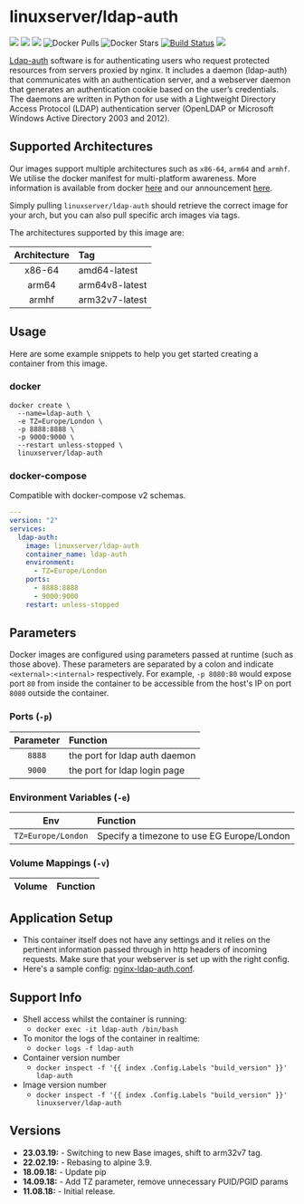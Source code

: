 # linuxserver/ldap-auth

[![](https://img.shields.io/discord/354974912613449730.svg?logo=discord&label=LSIO%20Discord&style=flat-square)](https://discord.gg/YWrKVTn) [![](https://images.microbadger.com/badges/version/linuxserver/ldap-auth.svg)](https://microbadger.com/images/linuxserver/ldap-auth) [![](https://images.microbadger.com/badges/image/linuxserver/ldap-auth.svg)](https://microbadger.com/images/linuxserver/ldap-auth) ![Docker Pulls](https://img.shields.io/docker/pulls/linuxserver/ldap-auth.svg) ![Docker Stars](https://img.shields.io/docker/stars/linuxserver/ldap-auth.svg) [![Build Status](https://ci.linuxserver.io/buildStatus/icon?job=Docker-Pipeline-Builders/docker-ldap-auth/master)](https://ci.linuxserver.io/job/Docker-Pipeline-Builders/job/docker-ldap-auth/job/master/) [![](https://lsio-ci.ams3.digitaloceanspaces.com/linuxserver/ldap-auth/latest/badge.svg)](https://lsio-ci.ams3.digitaloceanspaces.com/linuxserver/ldap-auth/latest/index.html)

[Ldap-auth](https://github.com/nginxinc/nginx-ldap-auth) software is for authenticating users who request protected resources from servers proxied by nginx. It includes a daemon \(ldap-auth\) that communicates with an authentication server, and a webserver daemon that generates an authentication cookie based on the user’s credentials. The daemons are written in Python for use with a Lightweight Directory Access Protocol \(LDAP\) authentication server \(OpenLDAP or Microsoft Windows Active Directory 2003 and 2012\).

## Supported Architectures

Our images support multiple architectures such as `x86-64`, `arm64` and `armhf`. We utilise the docker manifest for multi-platform awareness. More information is available from docker [here](https://github.com/docker/distribution/blob/master/docs/spec/manifest-v2-2.md#manifest-list) and our announcement [here](https://blog.linuxserver.io/2019/02/21/the-lsio-pipeline-project/).

Simply pulling `linuxserver/ldap-auth` should retrieve the correct image for your arch, but you can also pull specific arch images via tags.

The architectures supported by this image are:

| Architecture | Tag |
| :---: | :--- |
| x86-64 | amd64-latest |
| arm64 | arm64v8-latest |
| armhf | arm32v7-latest |

## Usage

Here are some example snippets to help you get started creating a container from this image.

### docker

```text
docker create \
  --name=ldap-auth \
  -e TZ=Europe/London \
  -p 8888:8888 \
  -p 9000:9000 \
  --restart unless-stopped \
  linuxserver/ldap-auth
```

### docker-compose

Compatible with docker-compose v2 schemas.

```yaml
---
version: "2"
services:
  ldap-auth:
    image: linuxserver/ldap-auth
    container_name: ldap-auth
    environment:
      - TZ=Europe/London
    ports:
      - 8888:8888
      - 9000:9000
    restart: unless-stopped
```

## Parameters

Docker images are configured using parameters passed at runtime \(such as those above\). These parameters are separated by a colon and indicate `<external>:<internal>` respectively. For example, `-p 8080:80` would expose port `80` from inside the container to be accessible from the host's IP on port `8080` outside the container.

### Ports \(`-p`\)

| Parameter | Function |
| :---: | :--- |
| `8888` | the port for ldap auth daemon |
| `9000` | the port for ldap login page |

### Environment Variables \(`-e`\)

| Env | Function |
| :---: | :--- |
| `TZ=Europe/London` | Specify a timezone to use EG Europe/London |

### Volume Mappings \(`-v`\)

| Volume | Function |
| :---: | :--- |


## Application Setup

* This container itself does not have any settings and it relies on the pertinent information passed through in http headers of incoming requests. Make sure that your webserver is set up with the right config.
* Here's a sample config: [nginx-ldap-auth.conf](https://github.com/nginxinc/nginx-ldap-auth/blob/master/nginx-ldap-auth.conf).

## Support Info

* Shell access whilst the container is running: 
  * `docker exec -it ldap-auth /bin/bash`
* To monitor the logs of the container in realtime: 
  * `docker logs -f ldap-auth`
* Container version number 
  * `docker inspect -f '{{ index .Config.Labels "build_version" }}' ldap-auth`
* Image version number
  * `docker inspect -f '{{ index .Config.Labels "build_version" }}' linuxserver/ldap-auth`

## Versions

* **23.03.19:** - Switching to new Base images, shift to arm32v7 tag.
* **22.02.19:** - Rebasing to alpine 3.9.
* **18.09.18:** - Update pip
* **14.09.18:** - Add TZ parameter, remove unnecessary PUID/PGID params
* **11.08.18:** - Initial release.

